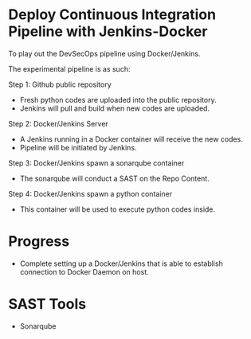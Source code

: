 # Deploy Continuous Integration Pipeline with Jenkins-Docker

To play out the DevSecOps pipeline using Docker/Jenkins.

The experimental pipeline is as such:

Step 1: Github public repository
- Fresh python codes are uploaded into the public repository. 
- Jenkins will pull and build when new codes are uploaded.

Step 2: Docker/Jenkins Server
- A Jenkins running in a Docker container will receive the new codes.
- Pipeline will be initiated by Jenkins.

Step 3: Docker/Jenkins spawn a sonarqube container
- The sonarqube will conduct a SAST on the Repo Content.

Step 4: Docker/Jenkins spawn a python container 
- This container will be used to execute python codes inside.


# Progress
- Complete setting up a Docker/Jenkins that is able to establish connection to Docker Daemon on host.

# SAST Tools
- Sonarqube
